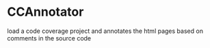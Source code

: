 # CCAnnotator
load a code coverage project and annotates the html pages based on comments in the source code
